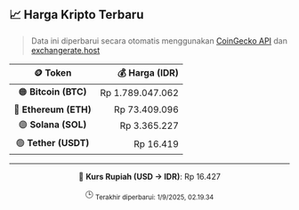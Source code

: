 

<!-- HARGA_KRIPTO -->
## 📈 Harga Kripto Terbaru

> Data ini diperbarui secara otomatis menggunakan [CoinGecko API](https://www.coingecko.com/) dan [exchangerate.host](https://exchangerate.host/)

<div align="center">

| 🪙 Token | 💰 Harga (IDR) |
|:------:|---------------:|
| 🟠 **Bitcoin (BTC)**   | Rp 1.789.047.062 |
| 🔵 **Ethereum (ETH)**  | Rp 73.409.096 |
| 🟣 **Solana (SOL)**    | Rp 3.365.227 |
| 🟢 **Tether (USDT)**   | Rp 16.419 |

---

💱 **Kurs Rupiah (USD → IDR)**: Rp 16.427

🕒 <sub>Terakhir diperbarui: 1/9/2025, 02.19.34</sub>

</div>
<!-- /HARGA_KRIPTO -->